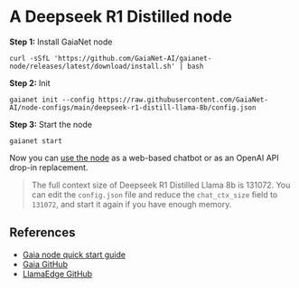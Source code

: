 # A Deepseek R1 Distilled node

**Step 1:** Install GaiaNet node

```
curl -sSfL 'https://github.com/GaiaNet-AI/gaianet-node/releases/latest/download/install.sh' | bash
```

**Step 2:** Init

```
gaianet init --config https://raw.githubusercontent.com/GaiaNet-AI/node-configs/main/deepseek-r1-distill-llama-8b/config.json
```

**Step 3:** Start the node

```
gaianet start
```

Now you can [use the node](https://docs.gaianet.ai/getting-started/mynode) as a web-based chatbot or as an OpenAI API drop-in replacement.

> The full context size of Deepseek R1 Distilled Llama 8b is 131072. You can edit the `config.json` file and reduce the `chat_ctx_size` field to `131072`, and start it again if you have enough memory.

## References

* [Gaia node quick start guide](https://docs.gaianet.ai/getting-started/quick-start)
* [Gaia GitHub](https://github.com/GaiaNet-AI/gaianet-node)
* [LlamaEdge GitHub](https://github.com/LlamaEdge/LlamaEdge)
